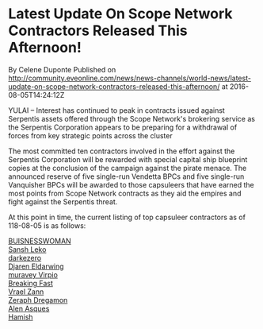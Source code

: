 # Latest Update On Scope Network Contractors Released This Afternoon!
By Celene Duponte
Published on http://community.eveonline.com/news/news-channels/world-news/latest-update-on-scope-network-contractors-released-this-afternoon/ at 2016-08-05T14:24:12Z

YULAI – Interest has continued to peak in contracts issued against Serpentis assets offered through the Scope Network's brokering service as the Serpentis Corporation appears to be preparing for a withdrawal of forces from key strategic points across the cluster

The most committed ten contractors involved in the effort against the Serpentis Corporation will be rewarded with special capital ship blueprint copies at the conclusion of the campaign against the pirate menace.&nbsp;The announced reserve of five single-run Vendetta BPCs and five single-run Vanquisher BPCs will be awarded to those capsuleers that have earned the most points from Scope Network contracts as they aid the empires and fight against the Serpentis threat.

At this point in time, the current listing of top capsuleer contractors as of 118-08-05 is as follows:

[BUISNESSWOMAN](https://gate.eveonline.com/Profile/BUISNESSWOMAN)  
[Sansh Leko](https://gate.eveonline.com/Profile/Sansh%20Leko)  
[darkezero](https://gate.eveonline.com/Profile/darkezero)  
[Djaren Eldarwing](https://gate.eveonline.com/Profile/Djaren%20Eldarwing)  
[muravey Virpio](https://gate.eveonline.com/Profile/muravey%20Virpio)  
[Breaking Fast](https://gate.eveonline.com/Profile/Breaking%20Fast)  
[Vrael Zann](https://gate.eveonline.com/Profile/Vrael%20Zann)  
[Zeraph Dregamon](https://gate.eveonline.com/Profile/Zeraph%20Dregamon)  
[Alen Asques](https://gate.eveonline.com/Profile/Alen%20Asques)  
[Hamish](https://gate.eveonline.com/Profile/Hamish)

&nbsp;

